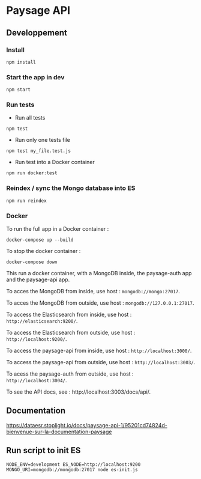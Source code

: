 # Paysage API

## Developpement
### Install
`npm install`

### Start the app in dev
`npm start`

### Run tests
* Run all tests

`npm test`

* Run only one tests file

`npm test my_file.test.js`

* Run test into a Docker container

`npm run docker:test`

### Reindex / sync the Mongo database into ES

`npm run reindex`

### Docker


To run the full app in a Docker container :

`docker-compose up --build`

To stop the docker container :

`docker-compose down`

This run a docker container, with a MongoDB inside, the paysage-auth app and the paysage-api app.

To acces the MongoDB from inside, use host : `mongodb://mongo:27017`.

To acces the MongoDB from outside, use host : `mongodb://127.0.0.1:27017`.

To access the Elasticsearch from inside, use host : `http://elasticsearch:9200/`.

To access the Elasticsearch from outside, use host : `http://localhost:9200/`.

To access the paysage-api from inside, use host : `http://localhost:3000/`.

To access the paysage-api from outside, use host : `http://localhost:3003/`.

To acess the paysage-auth from outside, use host : `http://localhost:3004/`.

To see the API docs, see : http://localhost:3003/docs/api/.

## Documentation

https://dataesr.stoplight.io/docs/paysage-api-1/95201cd74824d-bienvenue-sur-la-documentation-paysage


## Run script to init ES

`NODE_ENV=development ES_NODE=http://localhost:9200 MONGO_URI=mongodb://mongodb:27017 node es-init.js`
